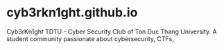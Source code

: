 # cyb3rkn1ght.github.io
Cyb3rKn1ght TDTU - Cyber Security Club of Ton Duc Thang University. A student community passionate about cybersecurity, CTFs,
